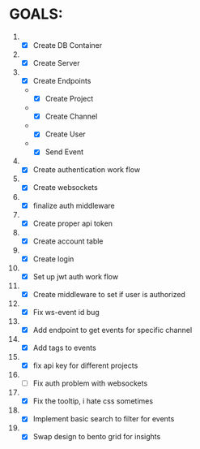 # GOALS:

1.  - [x] Create DB Container
2.  - [x] Create Server
3.  - [x] Create Endpoints
    -   - [x] Create Project
    -   - [x] Create Channel
    -   - [x] Create User
    -   - [x] Send Event
4.  - [x] Create authentication work flow
5.  - [x] Create websockets
6.  - [x] finalize auth middleware
7.  - [x] Create proper api token
8.  - [x] Create account table
9.  - [x] Create login
10. - [x] Set up jwt auth work flow
11. - [x] Create middleware to set if user is authorized
12. - [x] Fix ws-event id bug
13. - [x] Add endpoint to get events for specific channel
14. - [x] Add tags to events
15. - [x] fix api key for different projects
16. - [ ] Fix auth problem with websockets
17. - [x] Fix the tooltip, i hate css sometimes
18. - [x] Implement basic search to filter for events
19. - [x] Swap design to bento grid for insights
